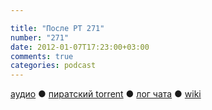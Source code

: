 ```yaml
---

title: "После РТ 271"
number: "271"
date: 2012-01-07T17:23:00+03:00
comments: true
categories: podcast
---
```

[аудио](http://cdn.radio-t.com/rt271post.mp3) ● [пиратский torrent](http://pirates.radio-t.com/torrents/rt271post.mp3.torrent) ● [лог чата](http://chat.radio-t.com/logs/radio-t-271.html) ● [wiki](http://wiki.radio-t.com/%D0%9F%D0%BE%D1%81%D0%BB%D0%B5_%D0%A0%D0%A2_271)<audio src="http://cdn.radio-t.com/rt271post.mp3" preload="none">
